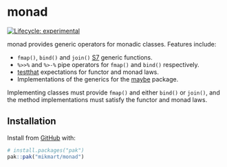 
# monad

<!-- badges: start -->
[![Lifecycle: experimental](https://img.shields.io/badge/lifecycle-experimental-orange.svg)](https://lifecycle.r-lib.org/articles/stages.html#experimental)
<!-- badges: end -->

monad provides generic operators for monadic classes. Features include:

* `fmap()`, `bind()` and `join()` [S7](https://rconsortium.github.io/S7/) generic functions.
* `%>>%` and `%>-%` pipe operators for `fmap()` and `bind()` respectively.
* [testthat](https://testthat.r-lib.org/) expectations for functor and monad laws.
* Implementations of the generics for the [maybe](https://armcn.github.io/maybe/) package.

Implementing classes must provide `fmap()` and either `bind()` or `join()`, and
the method implementations must satisfy the functor and monad laws.

## Installation

Install from [GitHub](https://github.com/mikmart/monad) with:

``` r
# install.packages("pak")
pak::pak("mikmart/monad")
```
